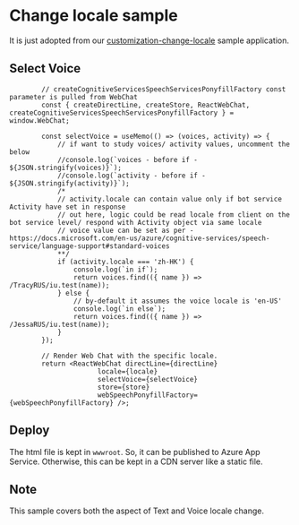 ﻿# Change locale sample

It is just adopted from our [customization-change-locale](https://github.com/microsoft/BotFramework-WebChat/tree/master/samples/22.customization-change-locale) sample application.

## Select Voice

```
        // createCognitiveServicesSpeechServicesPonyfillFactory const parameter is pulled from WebChat
        const { createDirectLine, createStore, ReactWebChat, createCognitiveServicesSpeechServicesPonyfillFactory } = window.WebChat;

        const selectVoice = useMemo(() => (voices, activity) => {
            // if want to study voices/ activity values, uncomment the below
            //console.log(`voices - before if - ${JSON.stringify(voices)}`);
            //console.log(`activity - before if - ${JSON.stringify(activity)}`);
            /*
            // activity.locale can contain value only if bot service Activity have set in response
            // out here, logic could be read locale from client on the bot service level/ respond with Activity object via same locale
            // voice value can be set as per - https://docs.microsoft.com/en-us/azure/cognitive-services/speech-service/language-support#standard-voices
            **/
            if (activity.locale === 'zh-HK') {
                console.log(`in if`);
                return voices.find(({ name }) => /TracyRUS/iu.test(name));
            } else {
                // by-default it assumes the voice locale is 'en-US'
                console.log(`in else`);
                return voices.find(({ name }) => /JessaRUS/iu.test(name));
            }
        });

        // Render Web Chat with the specific locale. 
        return <ReactWebChat directLine={directLine}
                      locale={locale}
                      selectVoice={selectVoice}
                      store={store}
                      webSpeechPonyfillFactory={webSpeechPonyfillFactory} />;
```

## Deploy

The html file is kept in `wwwroot`. So, it can be published to Azure App Service. Otherwise, this can be kept in a CDN server like a static file.

## Note

This sample covers both the aspect of Text and Voice locale change.

